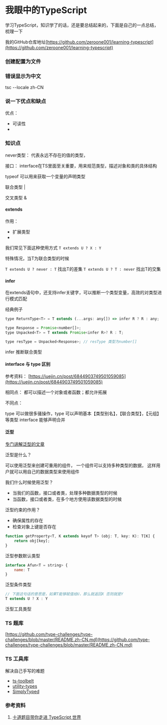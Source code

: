 # 我眼中的TypeScript

学习TypeScript，知识学了的话，还是要总结起来的，下面是自己的一点总结，梳理一下

我的GitHub仓库地址[https://github.com/zeroone001/learning-typescript](https://github.com/zeroone001/learning-typescript)


### 创建配置为文件



### 错误显示为中文

tsc --locale zh-CN

### 说一下优点和缺点

优点：

* 可读性
* 

### 知识点

never类型： 代表永远不存在的值的类型，

接口： interface在TS里面至关重要，用来规范类型，描述对象和类的具体结构

typeof 可以用来获取一个变量的声明类型

联合类型 | 

交叉类型 &

#### extends

作用：

* 扩展类型
* 

我们常见下面这种使用方式 `T extends U ? X : Y`

特殊情况，当T为联合类型的时候

`T extends U ? never : T` 找出T的差集
`T extends U ? T : never` 找出T的交集

#### infer

在extends语句中，还支持infer关键字，可以推断一个类型变量，高效的对类型进行模式匹配

经典例子

```js
type ReturnType<T> = T extends (...args: any[]) => infer R ? R : any;


```

```js
type Response = Promise<number[]>;
type Unpacked<T> = T extends Promise<infer R>? R : T;

type resType = Unpacked<Response>; // resType 类型为number[]

```

infer 推断联合类型



#### interface 与 type 区别

参考资料： [https://juejin.cn/post/6844903749501059085](https://juejin.cn/post/6844903749501059085)

相同点： 都可以描述一个对象或者函数；都允许拓展

不同点： 

type 可以做很多骚操作，type 可以声明基本【类型别名】，【联合类型】，【元组】等类型
interface 能够声明合并


#### 泛型

[专门讲解泛型的文章](https://juejin.cn/post/6844904184894980104)

泛型是什么？

可以使用泛型来创建可重用的组件， 一个组件可以支持多种类型的数据，
这样用户就可以用自己的数据类型来使用组件


我们什么时候使用泛型？

* 当我们的函数，接口或者类，处理多种数据类型的时候
* 当函数，接口或者类，在多个地方使用该数据类型的时候


泛型约束的作用？

* 确保属性的存在
* 检查对象上键是否存在
```js
function getProperty<T, K extends keyof T> (obj: T, key: K): T[K] {
    return obj[key];
}
```

泛型参数默认类型

```js
interface Afun<T = string> {
    name: T
}
```

泛型条件类型

```js
// 下面这句话的意思是，如果T能够赋值给U，那么就返回X 否则就是Y
T extends U ? X : Y

```

泛型工具类型





### TS 题库

[https://github.com/type-challenges/type-challenges/blob/master/README.zh-CN.md](https://github.com/type-challenges/type-challenges/blob/master/README.zh-CN.md)

### TS 工具库

解决自己手写的难题

* [ts-toolbelt](https://github.com/millsp/ts-toolbelt)
* [utility-types](https://github.com/piotrwitek/utility-types)
* [SimplyTyped](https://github.com/andnp/SimplyTyped)



### 参考资料

1. [十道题目带你走进 TypeScript 世界](https://juejin.cn/post/6974713100826050591#heading-43)


